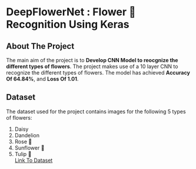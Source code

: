 # DeepFlowerNet : Flower :blossom: Recognition Using Keras
## About The Project
The main aim of the project is to **Develop CNN Model to reocgnize the different types of flowers**. The project makes use of a 10 layer CNN to recognize the different types of flowers. The model has achieved **Accuracy Of 64.84%**, and **Loss Of 1.01**.
## Dataset
The dataset used for the project contains images for the following 5 types of flowers:
1. Daisy
2. Dandelion
3. Rose :rose:
4. Sunflower :sunflower:
5. Tulip :tulip: <br>
[Link To Dataset](https://www.kaggle.com/alxmamaev/flowers-recognition)
